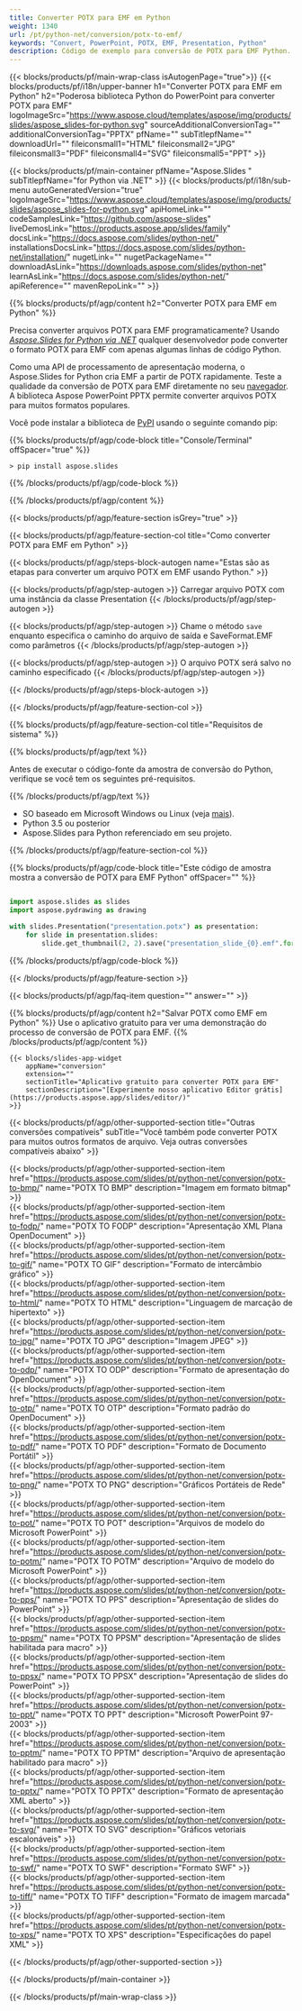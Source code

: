 ```yaml
---
title: Converter POTX para EMF em Python
weight: 1340
url: /pt/python-net/conversion/potx-to-emf/ 
keywords: "Convert, PowerPoint, POTX, EMF, Presentation, Python"
description: Código de exemplo para conversão de POTX para EMF Python. Use a API Python do PowerPoint para arquivos POTX de conversão em lote para arquivos EMF.
---
```


{{< blocks/products/pf/main-wrap-class isAutogenPage="true">}}
{{< blocks/products/pf/i18n/upper-banner h1="Converter POTX para EMF em Python" h2="Poderosa biblioteca Python do PowerPoint para converter POTX para EMF" logoImageSrc="https://www.aspose.cloud/templates/aspose/img/products/slides/aspose_slides-for-python.svg" sourceAdditionalConversionTag="" additionalConversionTag="PPTX" pfName="" subTitlepfName="" downloadUrl="" fileiconsmall1="HTML" fileiconsmall2="JPG" fileiconsmall3="PDF" fileiconsmall4="SVG" fileiconsmall5="PPT" >}}

{{< blocks/products/pf/main-container pfName="Aspose.Slides " subTitlepfName="for Python via .NET" >}}
{{< blocks/products/pf/i18n/sub-menu autoGeneratedVersion="true" logoImageSrc="https://www.aspose.cloud/templates/aspose/img/products/slides/aspose_slides-for-python.svg" apiHomeLink="" codeSamplesLink="https://github.com/aspose-slides" liveDemosLink="https://products.aspose.app/slides/family" docsLink="https://docs.aspose.com/slides/python-net/" installationsDocsLink="https://docs.aspose.com/slides/python-net/installation/" nugetLink="" nugetPackageName="" downloadAsLink="https://downloads.aspose.com/slides/python-net" learnAsLink="https://docs.aspose.com/slides/python-net/" apiReference="" mavenRepoLink="" >}}

{{% blocks/products/pf/agp/content h2="Converter POTX para EMF em Python" %}}

Precisa converter arquivos POTX para EMF programaticamente? Usando [*Aspose.Slides for Python via .NET*](https://products.aspose.com/slides/pt/python-net/) qualquer desenvolvedor pode converter o formato POTX para EMF com apenas algumas linhas de código Python.

Como uma API de processamento de apresentação moderna, o Aspose.Slides for Python cria EMF a partir de POTX rapidamente. Teste a qualidade da conversão de POTX para EMF diretamente no seu [navegador](https://products.aspose.app/slides/conversion). A biblioteca Aspose PowerPoint PPTX permite converter arquivos POTX para muitos formatos populares.

Você pode instalar a biblioteca de [PyPI](https://pypi.org/project/Aspose.Slides/) usando o seguinte comando pip:

{{% blocks/products/pf/agp/code-block title="Console/Terminal" offSpacer="true" %}}

```console
> pip install aspose.slides

```

{{% /blocks/products/pf/agp/code-block %}}

{{% /blocks/products/pf/agp/content %}}

{{< blocks/products/pf/agp/feature-section isGrey="true" >}}

{{< blocks/products/pf/agp/feature-section-col title="Como converter POTX para EMF em Python" >}}

{{< blocks/products/pf/agp/steps-block-autogen name="Estas são as etapas para converter um arquivo POTX em EMF usando Python." >}}

{{< blocks/products/pf/agp/step-autogen >}}
Carregar arquivo POTX com uma instância da classe Presentation
{{< /blocks/products/pf/agp/step-autogen >}}

{{< blocks/products/pf/agp/step-autogen >}}
Chame o método `save` enquanto especifica o caminho do arquivo de saída e SaveFormat.EMF como parâmetros
{{< /blocks/products/pf/agp/step-autogen >}}

{{< blocks/products/pf/agp/step-autogen >}}
O arquivo POTX será salvo no caminho especificado
{{< /blocks/products/pf/agp/step-autogen >}}

{{< /blocks/products/pf/agp/steps-block-autogen >}}

{{< /blocks/products/pf/agp/feature-section-col >}}

{{% blocks/products/pf/agp/feature-section-col title="Requisitos de sistema" %}}

{{% blocks/products/pf/agp/text %}}

 Antes de executar o código-fonte da amostra de conversão do Python, verifique se você tem os seguintes pré-requisitos.

{{% /blocks/products/pf/agp/text %}}

- SO baseado em Microsoft Windows ou Linux (veja [mais](https://docs.aspose.com/slides/python-net/system-requirements/)).
- Python 3.5 ou posterior
- Aspose.Slides para Python referenciado em seu projeto.

{{% /blocks/products/pf/agp/feature-section-col %}}

{{% blocks/products/pf/agp/code-block title="Este código de amostra mostra a conversão de POTX para EMF Python" offSpacer="" %}}

```py

import aspose.slides as slides
import aspose.pydrawing as drawing

with slides.Presentation("presentation.potx") as presentation:
    for slide in presentation.slides:
        slide.get_thumbnail(2, 2).save("presentation_slide_{0}.emf".format(str(slide.slide_number)), drawing.imaging.ImageFormat.emf)

```
{{% /blocks/products/pf/agp/code-block %}}

{{< /blocks/products/pf/agp/feature-section >}}

{{< blocks/products/pf/agp/faq-item question="" answer="" >}}
 
{{% blocks/products/pf/agp/content h2="Salvar POTX como EMF em Python" %}}
Use o aplicativo gratuito para ver uma demonstração do processo de conversão de POTX para EMF. 
{{% /blocks/products/pf/agp/content %}}

<!-- aboutfile Starts -->

<!-- aboutfile Ends -->

    {{< blocks/slides-app-widget 
        appName="conversion"
        extension=""
        sectionTitle="Aplicativo gratuito para converter POTX para EMF" 
        sectionDescription="[Experimente nosso aplicativo Editor grátis](https://products.aspose.app/slides/editor/)" 
    >}}
    
{{< blocks/products/pf/agp/other-supported-section title="Outras conversões compatíveis" subTitle="Você também pode converter POTX para muitos outros formatos de arquivo. Veja outras conversões compatíveis abaixo" >}}

{{< blocks/products/pf/agp/other-supported-section-item href="https://products.aspose.com/slides/pt/python-net/conversion/potx-to-bmp/" name="POTX TO BMP" description="Imagem em formato bitmap" >}}  
{{< blocks/products/pf/agp/other-supported-section-item href="https://products.aspose.com/slides/pt/python-net/conversion/potx-to-fodp/" name="POTX TO FODP" description="Apresentação XML Plana OpenDocument" >}}  
{{< blocks/products/pf/agp/other-supported-section-item href="https://products.aspose.com/slides/pt/python-net/conversion/potx-to-gif/" name="POTX TO GIF" description="Formato de intercâmbio gráfico" >}}  
{{< blocks/products/pf/agp/other-supported-section-item href="https://products.aspose.com/slides/pt/python-net/conversion/potx-to-html/" name="POTX TO HTML" description="Linguagem de marcação de hipertexto" >}}  
{{< blocks/products/pf/agp/other-supported-section-item href="https://products.aspose.com/slides/pt/python-net/conversion/potx-to-jpg/" name="POTX TO JPG" description="Imagem JPEG" >}}  
{{< blocks/products/pf/agp/other-supported-section-item href="https://products.aspose.com/slides/pt/python-net/conversion/potx-to-odp/" name="POTX TO ODP" description="Formato de apresentação do OpenDocument" >}}  
{{< blocks/products/pf/agp/other-supported-section-item href="https://products.aspose.com/slides/pt/python-net/conversion/potx-to-otp/" name="POTX TO OTP" description="Formato padrão do OpenDocument" >}}  
{{< blocks/products/pf/agp/other-supported-section-item href="https://products.aspose.com/slides/pt/python-net/conversion/potx-to-pdf/" name="POTX TO PDF" description="Formato de Documento Portátil" >}}  
{{< blocks/products/pf/agp/other-supported-section-item href="https://products.aspose.com/slides/pt/python-net/conversion/potx-to-png/" name="POTX TO PNG" description="Gráficos Portáteis de Rede" >}}  
{{< blocks/products/pf/agp/other-supported-section-item href="https://products.aspose.com/slides/pt/python-net/conversion/potx-to-pot/" name="POTX TO POT" description="Arquivos de modelo do Microsoft PowerPoint" >}}  
{{< blocks/products/pf/agp/other-supported-section-item href="https://products.aspose.com/slides/pt/python-net/conversion/potx-to-potm/" name="POTX TO POTM" description="Arquivo de modelo do Microsoft PowerPoint" >}}  
{{< blocks/products/pf/agp/other-supported-section-item href="https://products.aspose.com/slides/pt/python-net/conversion/potx-to-pps/" name="POTX TO PPS" description="Apresentação de slides do PowerPoint" >}}  
{{< blocks/products/pf/agp/other-supported-section-item href="https://products.aspose.com/slides/pt/python-net/conversion/potx-to-ppsm/" name="POTX TO PPSM" description="Apresentação de slides habilitada para macro" >}}  
{{< blocks/products/pf/agp/other-supported-section-item href="https://products.aspose.com/slides/pt/python-net/conversion/potx-to-ppsx/" name="POTX TO PPSX" description="Apresentação de slides do PowerPoint" >}}  
{{< blocks/products/pf/agp/other-supported-section-item href="https://products.aspose.com/slides/pt/python-net/conversion/potx-to-ppt/" name="POTX TO PPT" description="Microsoft PowerPoint 97-2003" >}}  
{{< blocks/products/pf/agp/other-supported-section-item href="https://products.aspose.com/slides/pt/python-net/conversion/potx-to-pptm/" name="POTX TO PPTM" description="Arquivo de apresentação habilitado para macro" >}}  
{{< blocks/products/pf/agp/other-supported-section-item href="https://products.aspose.com/slides/pt/python-net/conversion/potx-to-pptx/" name="POTX TO PPTX" description="Formato de apresentação XML aberto" >}}  
{{< blocks/products/pf/agp/other-supported-section-item href="https://products.aspose.com/slides/pt/python-net/conversion/potx-to-svg/" name="POTX TO SVG" description="Gráficos vetoriais escalonáveis" >}}  
{{< blocks/products/pf/agp/other-supported-section-item href="https://products.aspose.com/slides/pt/python-net/conversion/potx-to-swf/" name="POTX TO SWF" description="Formato SWF" >}}  
{{< blocks/products/pf/agp/other-supported-section-item href="https://products.aspose.com/slides/pt/python-net/conversion/potx-to-tiff/" name="POTX TO TIFF" description="Formato de imagem marcada" >}}  
{{< blocks/products/pf/agp/other-supported-section-item href="https://products.aspose.com/slides/pt/python-net/conversion/potx-to-xps/" name="POTX TO XPS" description="Especificações do papel XML" >}}  


{{< /blocks/products/pf/agp/other-supported-section >}}

{{< /blocks/products/pf/main-container >}}
    
{{< /blocks/products/pf/main-wrap-class >}}